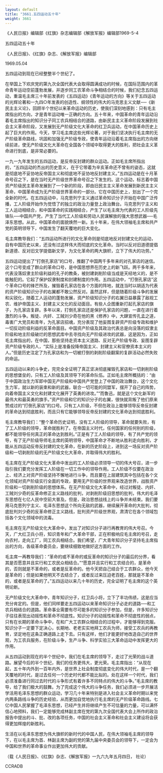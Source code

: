 ```yaml
---
layout: default
title: "3661.五四运动五十年"
weight: 3661
---
```


《人民日报》编辑部《红旗》杂志编辑部《解放军报》编辑部1969-5-4

五四运动五十年

《人民日报》、《红旗》杂志、《解放军报》编辑部

1969.05.04

五四运动到现在已经整整半个世纪了。

在举国上下欢庆党的第九次全国代表大会取得圆满成功的时候，在国际范围内的革命青年运动空前蓬勃发展，并逐步同工农革命斗争相结合的时候，我们纪念五四运动，重温毛主席三十年前发表的《五四运动》《青年运动的方向》等关于五四运动的光辉论著和一九四○年发表的创造性、纲领性的伟大的马克思主义文献──《新民主主义论》，回顾半个世纪以来革命运动的历史，使我们深刻地感到：只有毛主席指出的方向，才是青年运动唯一正确的方向。五十年来，中国革命的青年运动沿着毛主席指出的知识分子同工农兵相结合的道路，由新民主主义革命阶段发展到社会主义革命阶段，又发展到无产阶级文化大革命的红卫兵运动，在中国革命历史上起了巨大的作用。今天，学习毛主席这些光辉论著，对于我们坚决执行毛主席的无产阶级革命路线，巩固和加强无产阶级专政，使青年运动沿着毛主席指出的方向继续前进，使无产阶级文化大革命在全国各个领域中取得更大的胜利，把社会主义革命进行到底，是非常必要的。

一九一九年发生的五四运动，是反帝反封建的群众运动。正如毛主席所指出的，“五四运动的杰出的历史意义，在于它带着为辛亥革命还不曾有的姿态，这就是彻底地不妥协地反帝国主义和彻底地不妥协地反封建主义。”五四运动是在十月革命号召之下，是在当时无产阶级世界革命号召之下发生的。这个运动，标志着中国资产阶级民主革命发展到了一个新的阶段，即由旧民主主义革命发展到新民主主义革命，中国革命成为无产阶级世界革命的一部分。它在中国历史上，划出了一个完全新的时代。在五四运动中，马克思列宁主义通过革命知识分子开始在中国广泛传播，工人阶级开始作为觉悟了的独立的政治力量登上政治舞台。马克思列宁主义和工人运动相结合，和中国革命的实践相结合，产生了以毛主席为代表的工人阶级先锋队──中国共产党，产生了当代工人阶级和劳动人民谋解放的强大思想武器──毛泽东思想。从此，中国革命的面貌焕然一新。五十年来，在伟大领袖毛主席和共产党的英明领导下，中国发生了翻天覆地的巨大变化。

毛主席教导我们：“五四运动所进行的文化革命则是彻底地反对封建文化的运动，自有中国历史以来，还没有过这样伟大而彻底的文化革命。当时以反对旧道德提倡新道德、反对旧文学提倡新文学，为文化革命的两大旗帜，立下了伟大的功劳。”

五四运动提出了“打倒孔家店”的口号，推翻了中国两千多年来的对孔家店的迷信。这个口号变成了群众的革命口号，是中国思想界在历史上的新飞跃。两千多年来，代表没落奴隶主阶级利益的孔子的教条，被封建剥削阶级当成是天经地义的，是不能触犯的。它起了保护奴隶制度和封建制度的作用。五四运动中，“打倒孔家店”这个革命口号的锋芒所及，摧毁着孔家店在各个方面的阵地，就连当时以胡适为代表的资产阶级知识分子的右翼都不敢公然反对。虽然这样，但是随着阶级斗争的发展和尖锐化，随着工人运动的蓬勃发展，资产阶级知识分子的右翼日益暴露了敌视工农、维护帝国主义、封建主义文化的反动面目。有些人企图重新打起孔家店的旗子，为孔家店复辟。多年以来，打倒孔家店还是保护孔家店的问题，一直在进行着激烈的斗争。叛徒、内奸、工贼刘少奇在他的黑《修养》中，大肆宣传孔孟之道，毒害广大党员和青年，为孔家店招魂，充分表现了他妄图复辟资产阶级专政和维护一切反动阶级利益的反革命面目。中国资产阶级及其政治代表总是向没落的奴隶主阶级和地主阶级破烂的思想武库中去寻找向无产阶级进攻的武器，这是因为，正如毛主席指出的，在中国，那些坚持走资本主义道路、反对无产阶级专政、妄图复辟资产阶级专政的人，“实际上是准备投降帝国主义、封建主义和官僚资本主义的人。”但是历史注定了为孔家店和为一切被打倒的剥削阶级翻案的复辟活动必然失败的命运。

五四运动以来的斗争史，完完全全证明了真正坚决彻底摧毁孔家店和一切剥削阶级的思想堡垒的，只有工人阶级及其领导下的革命队伍。正如毛主席所概括的：“由于中国政治生力军即中国无产阶级和中国共产党登上了中国的政治舞台，这个文化生力军，就以新的装束和新的武器，联合一切可能的同盟军，摆开了自己的阵势，向着帝国主义文化和封建文化展开了英勇的进攻。”“而鲁迅，就是这个文化新军的最伟大和最英勇的旗手。”资产阶级和它的知识分子的右翼，很快就背叛了他们原来赞成过的“打倒孔家店”的口号。只有工人阶级，不但在政治上能够领导反帝反封建的革命达到彻底胜利，而且只有它能够领导反帝反封建的文化革命达到彻底胜利。

毛主席教导我们：“整个革命历史证明，没有工人阶级的领导，革命就要失败，有了工人阶级的领导，革命就胜利了。在帝国主义时代，任何国家的任何别的阶级，都不能领导任何真正的革命达到胜利。”正是有了工人阶级的领导，有了共产党的领导，有了无产阶级导师毛主席的英明领导，中国革命才不断地从胜利走向胜利，才能从五四运动反帝反封建的文化革命，在新的历史阶段上，进到这一场反对资产阶级和一切剥削阶级的无产阶级文化大革命，并取得伟大的胜利。

毛主席在无产阶级文化大革命中发出的工人阶级必须领导一切的伟大号召，进一步指引我们要充分发挥工人阶级在一切工作中的领导作用。工人阶级不仅要在政治上、经济上对资产阶级坚持不懈地进行斗争，而且要在上层建筑其中包括在各个文化领域对资产阶级实行全面的专政，要用无产阶级的世界观来改造世界，战胜资产阶级和一切剥削阶级的思想体系。在无产阶级文化大革命中，经过对叛徒、内奸、工贼刘少奇的反革命修正主义路线的批判，对剥削阶级旧思想的批判，伟大的毛泽东思想在七亿人民中空前大普及。但是，政治思想战线上的斗争并未结束。我们要用马克思列宁主义、毛泽东思想这个所向无敌的武器，继续展开革命的大批判，彻底批判刘少奇的反革命修正主义路线，批判资产阶级世界观，肃清它在各个领域包括各个文化领域中的流毒。

毛主席在无产阶级文化大革命中，发出了对知识分子进行再教育的伟大号召。今天，广大红卫兵小将，知识青年和广大革命干部，正在积极响应毛主席的号召，走向农村，走向工厂，同工农兵相结合。我们希望，广大青年知识分子坚持毛主席指出的方向，各级革命委员会，要继续细致地做好这方面的工作。

毛主席一再教导我们：“革命的或不革命的或反革命的知识分子的最后的分界，看其是否愿意并且实行和工农民众相结合。”“愿意并且实行和工农结合的，是革命的，否则就是不革命的，或者是反革命的。他今天把自己结合于工农群众，他今天是革命的；但是如果他明天不去结合了，或者反过来压迫老百姓，那就是不革命的，或者是反革命的了。”五四运动以来几十年的历史，完全证明了毛主席的这个英明论断。

无产阶级文化大革命中，青年知识分子，红卫兵小将，立下了丰功伟绩，这是应当充分肯定的。但是，他们同样要走五四运动以来革命知识分子必走的道路──和工农兵相结合的道路。革命事业需要有尽可能多的知识分子参加，但是，许多知识分子往往表现出动摇性和革命不彻底性。知识分子的动摇性和革命不彻底性的弱点，只有在长期的革命斗争中，在和广大工农群众相结合的过程中，才能够得到克服。知识分子一定要下定决心，长期地、老老实实地拜工农兵为师，接受工农兵的再教育，坚定地在这条正确道路上走下去。只有这样，他们才能更好地改造自己的世界观，为工农兵服务，在阶级斗争，生产斗争、科学实验三大革命运动中发挥更大的作用。

从五四运动到现在的半个世纪中，我们在毛主席的领导下，走过了光荣的战斗道路。展望今后的半个世纪，我们的任务更伟大，更光荣。毛主席指出：“从现在起，五十年内外到一百年内外，是世界上社会制度彻底变化的伟大时代，是一个翻天覆地的时代，是过去任何一个历史时代都不能比拟的。处在这样一个时代，我们必须准备进行同过去时代的斗争形式有着许多不同特点的伟大的斗争。”毛主席的教导，给了我们极大的鼓舞。为了完成这个伟大的斗争任务，我们必须进一步开展活学活用毛泽东思想的群众运动，学习几十年来特别是进入社会主义革命时期以来党内两条路线斗争的历史经验，从而更加自觉地执行毛主席的无产阶级革命路线。七亿中国人民掌握了毛泽东思想，已经产生并将继续产生不可估量的力量，可以满怀信心地预料，我们一定能够完成林副主席在党的第九次全国代表大会上所作的政治报告中提出的斗、批、改的各项任务，中国的社会主义革命和社会主义建设将会获得更加辉煌的新胜利。

生活在以毛泽东思想为伟大旗帜的新时代的中国人民，在伟大领袖毛主席的领导下，在以毛主席为首、林副主席为副的党的第九届中央委员会的领导下，一定会为中国和世界的革命事业作出更加伟大的贡献。

（载《人民日报》、《红旗》杂志、《解放军报》一九六九年五月四日， 社论）

CCRADB

